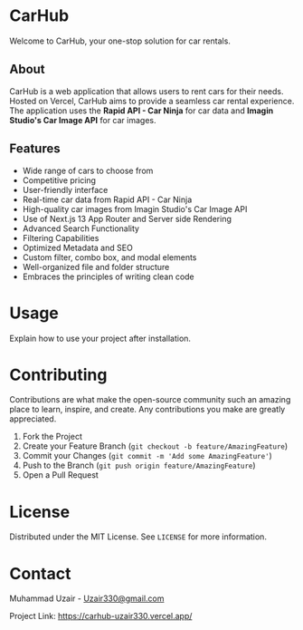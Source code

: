 # CarHub

Welcome to CarHub, your one-stop solution for car rentals.

## About

CarHub is a web application that allows users to rent cars for their needs. Hosted on Vercel, CarHub aims to provide a seamless car rental experience. The application uses the **Rapid API - Car Ninja** for car data and **Imagin Studio's Car Image API** for car images.

## Features

- Wide range of cars to choose from
- Competitive pricing
- User-friendly interface
- Real-time car data from Rapid API - Car Ninja
- High-quality car images from Imagin Studio's Car Image API
- Use of Next.js 13 App Router and Server side Rendering
- Advanced Search Functionality
- Filtering Capabilities
- Optimized Metadata and SEO
- Custom filter, combo box, and modal elements
- Well-organized file and folder structure
- Embraces the principles of writing clean code

# Usage

Explain how to use your project after installation.

# Contributing

Contributions are what make the open-source community such an amazing place to learn, inspire, and create. Any contributions you make are greatly appreciated.

1. Fork the Project
2. Create your Feature Branch (`git checkout -b feature/AmazingFeature`)
3. Commit your Changes (`git commit -m 'Add some AmazingFeature'`)
4. Push to the Branch (`git push origin feature/AmazingFeature`)
5. Open a Pull Request

# License

Distributed under the MIT License. See `LICENSE` for more information.

# Contact

Muhammad Uzair - Uzair330@gmail.com

Project Link: https://carhub-uzair330.vercel.app/
